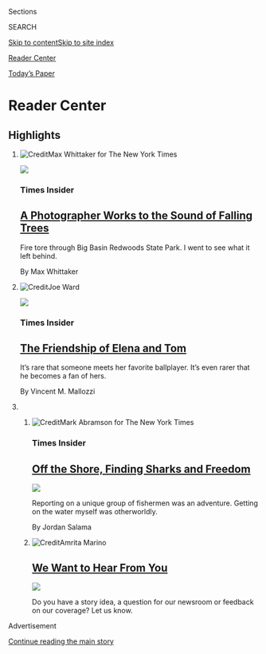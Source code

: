 <div id="app">

<div>

<div class="NYTAppHideMasthead css-zz1s19 e1suatyy0">

<div class="section css-ui9rw0 e1suatyy2">

<div class="css-11hrj97 er09x8g0">

<div class="css-6n7j50">

</div>

<span class="css-1dv1kvn">Sections</span>

<div class="css-10488qs">

<span class="css-1dv1kvn">SEARCH</span>

</div>

[Skip to content](#site-content)[Skip to site index](#site-index)

</div>

<div id="masthead-section-label" class="css-1fnb9ct eaxe0e00">

[Reader
Center](https://www.nytimes3xbfgragh.onion/section/reader-center)

</div>

<div class="css-10698na e1huz5gh0">

</div>

</div>

<div id="masthead-bar-one" class="section hasLinks css-15hmgas e1csuq9d3">

<div class="css-uqyvli e1csuq9d0">

</div>

<div class="css-1uqjmks e1csuq9d1">

</div>

<div class="css-9e9ivx">

[](https://myaccount.nytimes3xbfgragh.onion/auth/login?response_type=cookie&client_id=vi)

</div>

<div class="css-1bvtpon e1csuq9d2">

[Today’s
Paper](https://www.nytimes3xbfgragh.onion/section/todayspaper)

</div>

</div>

</div>

</div>

<div data-aria-hidden="false">

<div id="site-content" data-role="main">

<div class="css-1ffjgkm">

</div>

<div id="collection-reader-center" class="section css-15h4p1b e9abtgs0">

<div class="css-1j21atc e1svk9qx1">

<div class="css-fmiefx e1svk9qx2">

<div class="css-1hk7r2m eu54l5x0">

<div id="sponsor-wrapper" class="css-7a1pgi eaca97t0" type="sponsor" hidden="">

<div id="sponsor-slug" class="css-1l4mleb eaca97t1" hidden="">

Supported by

</div>

[Continue reading the main
story](#after-sponsor)

<div id="sponsor" class="ad sponsor-wrapper" style="text-align:left;height:100%;display:block">

</div>

<div id="after-sponsor">

</div>

</div>

</div>

</div>

<div class="css-nfcc9b e1svk9qx3">

<div class="css-vl9dhg e1svk9qx5">

<div class="css-1nrhkj6 e1svk9qx6">

# Reader Center

<div class="follow-button-placeholder" data-collection-id="">

</div>

</div>

</div>

</div>

</div>

<div class="css-4svvz1 ekkqrpp0">

<div id="collection-highlights-container" class="section css-18l1u7x e46isfb1">

<div class="css-gfgt40 ekkqrpp1">

## Highlights

1.  ![<span class="css-1nk1g0h e1oaj3zl2"><span class="css-1dv1kvn">Credit</span>Max
    Whittaker for The New York
    Times</span>](https://static01.graylady3jvrrxbe.onion/images/2020/09/10/us/04insider-bigbasin01/merlin_176018472_ba969d34-ddd1-42aa-ac10-19707f2814a5-videoLarge.jpg)
    
    <div class="css-10wtrbd">
    
    <div class="css-1dqkjed">
    
    [![](https://static01.graylady3jvrrxbe.onion/images/2020/09/10/us/04insider-bigbasin01/merlin_176018472_ba969d34-ddd1-42aa-ac10-19707f2814a5-thumbStandard.jpg)](/2020/09/10/insider/big-basin-fire-photography.html)
    
    </div>
    
    ### Times Insider
    
    ## [A Photographer Works to the Sound of Falling Trees](/2020/09/10/insider/big-basin-fire-photography.html)
    
    Fire tore through Big Basin Redwoods State Park. I went to see what
    it left
    behind.
    
    <span class="css-me3p27"></span><span class="css-1dydysp e4e4i5l3"></span><span class="css-9voj2j">By
    <span class="css-1baulvz last-byline" itemprop="name">Max
    Whittaker</span></span>
    
    </div>

2.  ![<span class="css-1nk1g0h e1oaj3zl2"><span class="css-1dv1kvn">Credit</span>Joe
    Ward</span>](https://static01.graylady3jvrrxbe.onion/images/2020/09/07/pageoneplus/07insider-elena-and-seaver/07insider-elena-and-seaver-jumbo.jpg)
    
    <div class="css-10wtrbd">
    
    <div class="css-1dqkjed">
    
    [![](https://static01.graylady3jvrrxbe.onion/images/2020/09/07/pageoneplus/07insider-elena-and-seaver/07insider-elena-and-seaver-thumbStandard.jpg)](/2020/09/07/insider/the-friendship-of-elena-and-tom.html)
    
    </div>
    
    ### Times Insider
    
    ## [The Friendship of Elena and Tom](/2020/09/07/insider/the-friendship-of-elena-and-tom.html)
    
    It’s rare that someone meets her favorite ballplayer. It’s even
    rarer that he becomes a fan of
    hers.
    
    <span class="css-me3p27"></span><span class="css-1dydysp e4e4i5l3"></span><span class="css-9voj2j">By
    <span class="css-1baulvz last-byline" itemprop="name">Vincent M.
    Mallozzi</span></span>
    
    </div>

3.  1.  ![<span class="css-1nk1g0h e1oaj3zl2"><span class="css-1dv1kvn">Credit</span>Mark
        Abramson for The New York
        Times</span>](https://static01.graylady3jvrrxbe.onion/images/2020/09/11/pageoneplus/11insider-sub/merlin_175758324_2cce1efe-d8d2-4e00-9210-fe1378d497fe-videoLarge.jpg)
        
        <div class="css-10wtrbd">
        
        ### Times Insider
        
        ## [Off the Shore, Finding Sharks and Freedom](/2020/09/06/insider/shark-fishing.html)
        
        <div class="css-ajkwsy">
        
        [![](https://static01.graylady3jvrrxbe.onion/images/2020/09/11/pageoneplus/11insider-sub/merlin_175758324_2cce1efe-d8d2-4e00-9210-fe1378d497fe-thumbStandard.jpg)](/2020/09/06/insider/shark-fishing.html)
        
        </div>
        
        Reporting on a unique group of fishermen was an adventure.
        Getting on the water myself was
        otherworldly.
        
        <span class="css-me3p27"></span><span class="css-1dydysp e4e4i5l3"></span><span class="css-9voj2j">By
        <span class="css-1baulvz last-byline" itemprop="name">Jordan
        Salama</span></span>
        
        </div>
    
    2.  ![<span class="css-1nk1g0h e1oaj3zl2"><span class="css-1dv1kvn">Credit</span>Amrita
        Marino</span>](https://static01.graylady3jvrrxbe.onion/images/2020/01/08/reader-center/12sourcepool-promo/12sourcepool-promo-videoLarge.jpg)
        
        <div class="css-10wtrbd">
        
        ## [We Want to Hear From You](/2019/10/15/homepage/contact-newsroom.html)
        
        <div class="css-ajkwsy">
        
        [![](https://static01.graylady3jvrrxbe.onion/images/2020/01/08/reader-center/12sourcepool-promo/12sourcepool-promo-thumbStandard.jpg)](/2019/10/15/homepage/contact-newsroom.html)
        
        </div>
        
        Do you have a story idea, a question for our newsroom or
        feedback on our coverage? Let us know.
        
        <span class="css-me3p27"></span>
        
        </div>

</div>

</div>

<div id="mid1-wrapper" class="css-1mn4oms eaca97t0" type="rank">

<div id="mid1-slug" class="css-1tag3rd eaca97t1">

Advertisement

</div>

[Continue reading the main
story](#after-mid1)

<div id="mid1" class="ad mid1-wrapper" style="text-align:center;height:100%;display:block">

</div>

<div id="after-mid1">

</div>

</div>

<div class="section 5-band css-jhqenn ep7jkp60">

## [Times Insider](/series/times-insider)

[More in Times Insider
    »](/series/times-insider)

1.  ![<span class="css-1hhnwbi e1oaj3zl2"><span class="css-1dv1kvn">Credit</span>National
    Archives</span>](https://static01.graylady3jvrrxbe.onion/images/2020/09/06/multimedia/05insider-ww2-print/05insider-ww2-print-videoLarge-v3.jpg)
    
    <div class="css-10wtrbd">
    
    ## [The World War II You Don’t Know](/2020/09/05/insider/World-War-II-end.html)
    
    To commemorate the 75th anniversary of the conflict’s end, a special
    section that grew out of a yearlong project brings to light
    overlooked stories of bravery and
    adversity.
    
    <span class="css-me3p27"></span><span class="css-1dydysp e4e4i5l3"></span><span class="css-9voj2j">By
    <span class="css-1baulvz last-byline" itemprop="name">John
    Grippe</span></span>
    
    </div>

2.  ![<span class="css-1hhnwbi e1oaj3zl2"><span class="css-1dv1kvn">Credit</span>National
    Agriculture Imagery Program, via Descartes
    Labs</span>](https://static01.graylady3jvrrxbe.onion/images/2020/09/08/insider/03insider-above-top-print/03insider-above-top-videoLarge.jpg)
    
    <div class="css-10wtrbd">
    
    ## [Creating New Boundaries Where Journalism and Geography Meet](/2020/09/04/insider/journalism-and-geography.html)
    
    A project from the Graphics desk wanted to find out if the color in
    your neighborhood, as seen from above, might indicate how you
    voted.
    
    <span class="css-me3p27"></span><span class="css-1dydysp e4e4i5l3"></span><span class="css-9voj2j">By
    <span class="css-1baulvz last-byline" itemprop="name">Will
    Dudding</span></span>
    
    </div>

3.  ![<span class="css-1hhnwbi e1oaj3zl2"><span class="css-1dv1kvn">Credit</span>Benjamin
    Rasmussen for The New York
    Times</span>](https://static01.graylady3jvrrxbe.onion/images/2020/09/03/pageoneplus/03insider-sturgis-print/03insider-sturgis-videoLarge.jpg)
    
    <div class="css-10wtrbd">
    
    ## [Following My Instincts Back to South Dakota](/2020/09/03/insider/south-dakota-rally-coverage.html)
    
    Reporting experience at a previous job told me that I should check
    out the Sturgis Motorcycle Rally this
    year.
    
    <span class="css-me3p27"></span><span class="css-1dydysp e4e4i5l3"></span><span class="css-9voj2j">By
    <span class="css-1baulvz last-byline" itemprop="name">Mark
    Walker</span></span>
    
    </div>

4.  ![<span class="css-1hhnwbi e1oaj3zl2"><span class="css-1dv1kvn">Credit</span>Brenda
    Ann Kenneally for The New York
    Times</span>](https://static01.graylady3jvrrxbe.onion/images/2020/09/04/insider/03insider-hunger-top/03insider-hunger-top-videoLarge.jpg)
    
    <div class="css-10wtrbd">
    
    ## [When Hunger Is on the Doorstep](/2020/09/02/insider/food-insecurity-families.html)
    
    The photographer Brenda Ann Kenneally traveled across the country to
    highlight the prevalence of food insecurity among families. To her,
    the images only begin to tell the story of
    struggle.
    
    <span class="css-me3p27"></span><span class="css-1dydysp e4e4i5l3"></span><span class="css-9voj2j">By
    <span class="css-1baulvz last-byline" itemprop="name">Lauren
    McCarthy</span></span>
    
    </div>

5.  ![<span class="css-1hhnwbi e1oaj3zl2"><span class="css-1dv1kvn">Credit</span>Alex
    Brandon/Associated
    Press</span>](https://static01.graylady3jvrrxbe.onion/images/2020/09/01/pageoneplus/01insider2/merlin_176266698_0be723e2-8d62-48b9-baaf-ddb9003b42d7-videoLarge.jpg)
    
    <div class="css-10wtrbd">
    
    ## [What We Learned From the R.N.C.](/2020/09/01/insider/rnc-recap.html)
    
    In a live discussion, Times national reporters talked about the
    themes at the Republican convention and the strategies in play to
    help President Trump get re-elected.
    
    <span class="css-me3p27"></span>
    
    </div>

</div>

<div class="section 5-band css-jhqenn ep7jkp60">

## [Your Lead](/series/your-lead)

[More in Your Lead
    »](/series/your-lead)

1.  ![<span class="css-1hhnwbi e1oaj3zl2"><span class="css-1dv1kvn">Credit</span>Eric
    Risberg/Associated
    Press</span>](https://static01.graylady3jvrrxbe.onion/images/2020/08/24/us/24californiatoday/merlin_175916343_b835b2ed-2b9c-4ca0-8eaf-e977ef7ac513-videoLarge.jpg)
    
    <div class="css-10wtrbd">
    
    ## [Can Wildfire Smoke Worsen Covid-19 Symptoms?](/2020/08/21/us/wildfire-smoke-covid-n95-masks.html)
    
    People with respiratory illnesses may be more vulnerable right now.
    Also: Are N95 masks recommended for
    wildfires?
    
    <span class="css-me3p27"></span><span class="css-1dydysp e4e4i5l3"></span><span class="css-9voj2j">By
    <span class="css-1baulvz last-byline" itemprop="name">Marie Tae
    McDermott</span></span>
    
    </div>

2.  ![<span class="css-1hhnwbi e1oaj3zl2"><span class="css-1dv1kvn">Credit</span>Daniel
    Slim/Agence France-Presse — Getty
    Images</span>](https://static01.graylady3jvrrxbe.onion/images/2020/08/07/us/07californiatoday/07californiatoday-videoLarge.jpg)
    
    <div class="css-10wtrbd">
    
    ## [Should I Quarantine After Traveling Outside California?](/2020/08/07/us/california-travel-restrictions-covid-19.html)
    
    Friday: What you can do to protect yourself if you are traveling.
    Also: The Supreme Court sided with officials at a California
    jail.
    
    <span class="css-me3p27"></span><span class="css-1dydysp e4e4i5l3"></span><span class="css-9voj2j">By
    <span class="css-1baulvz last-byline" itemprop="name">Marie Tae
    McDermott</span></span>
    
    </div>

3.  ![<span class="css-1hhnwbi e1oaj3zl2"><span class="css-1dv1kvn">Credit</span>Mario
    Anzuoni/Reuters</span>](https://static01.graylady3jvrrxbe.onion/images/2020/07/31/us/31californiatoday02/merlin_174923001_b2095a6d-e200-4de5-a48c-d8e9fb878905-videoLarge.jpg)
    
    <div class="css-10wtrbd">
    
    ## [How Massage Therapists in California Are Adapting to the Pandemic](/2020/07/31/us/essential-workers-massage-therapists.html)
    
    Some counties in California have not allowed personal care
    businesses to reopen. Other counties have moved them exclusively
    outdoors.
    
    <span class="css-me3p27"></span><span class="css-1dydysp e4e4i5l3"></span><span class="css-9voj2j">By
    <span class="css-1baulvz last-byline" itemprop="name">Marie Tae
    McDermott</span></span>
    
    </div>

4.  ![<span class="css-1hhnwbi e1oaj3zl2"><span class="css-1dv1kvn">Credit</span>Jim
    McAuley for The New York
    Times</span>](https://static01.graylady3jvrrxbe.onion/images/2020/07/30/us/30viruscatoday/merlin_175086831_5ae224dc-7c42-47bc-918c-1ae250d4157d-videoLarge.jpg)
    
    <div class="css-10wtrbd">
    
    ## [What More Can California Do to Stop the Coronavirus?](/2020/07/30/us/coronavirus-california-health-equity.html)
    
    Thursday: A conversation about navigating risk today. Also: Teachers
    push for limits, and Los Angeles basketball is almost
    back.
    
    <span class="css-me3p27"></span><span class="css-1dydysp e4e4i5l3"></span><span class="css-9voj2j">By
    <span class="css-1baulvz last-byline" itemprop="name">Jill
    Cowan</span></span>
    
    </div>

5.  ![<span class="css-1hhnwbi e1oaj3zl2"><span class="css-1dv1kvn">Credit</span>Jae
    C. Hong/Associated
    Press</span>](https://static01.graylady3jvrrxbe.onion/images/2020/07/24/us/24californiatoday1/merlin_174811938_fd4417ae-b619-4cac-85d6-17f650094ba1-videoLarge.jpg)
    
    <div class="css-10wtrbd">
    
    ## [When Is It Safe for Schools to Reopen in California?](/2020/07/24/us/ca-schools-reopening.html)
    
    Friday: A professor of epidemiology at U.C. Davis talks about what
    is necessary to safely reopen schools. Also: Tesla’s surprise profit
    sets it up for another major
    milestone.
    
    <span class="css-me3p27"></span><span class="css-1dydysp e4e4i5l3"></span><span class="css-9voj2j">By
    <span class="css-1baulvz last-byline" itemprop="name">Marie Tae
    McDermott</span></span>
    
    </div>

</div>

<div id="mid2-wrapper" class="css-1mn4oms eaca97t0" type="rank">

<div id="mid2-slug" class="css-1tag3rd eaca97t1">

Advertisement

</div>

[Continue reading the main
story](#after-mid2)

<div id="mid2" class="ad mid2-wrapper" style="text-align:center;height:100%;display:block">

</div>

<div id="after-mid2">

</div>

</div>

<div class="section 5-band css-jhqenn ep7jkp60">

## [Bulletin Board](/series/bulletin-board)

[More in Bulletin Board
    »](/series/bulletin-board)

1.  ![<span class="css-1hhnwbi e1oaj3zl2"><span class="css-1dv1kvn">Credit</span>Christopher
    Lee for The New York
    Times</span>](https://static01.graylady3jvrrxbe.onion/images/2019/09/27/opinion/27readersWeb/27readersWeb-videoLarge.jpg)
    
    <div class="css-10wtrbd">
    
    ## [Why The Times Editorial Board Supports an Impeachment Inquiry](/2019/09/27/reader-center/impeachment-editorial-board.html)
    
    And what is an editorial board
    anyway?
    
    <span class="css-me3p27"></span><span class="css-1dydysp e4e4i5l3"></span><span class="css-9voj2j">By
    <span class="css-1baulvz last-byline" itemprop="name">James
    Bennet</span></span>
    
    </div>

2.  ![<span class="css-1hhnwbi e1oaj3zl2"><span class="css-1dv1kvn">Credit</span>Tom
    Brenner for The New York
    Times</span>](https://static01.graylady3jvrrxbe.onion/images/2019/09/26/us/politics/26readers-whistleblower/26readers-whistleblower-videoLarge-v2.jpg)
    
    <div class="css-10wtrbd">
    
    ## [Why The Times Published Details of the Whistle-Blower’s Identity](/2019/09/26/reader-center/whistle-blower-identity.html)
    
    Our executive editor, Dean Baquet, addresses readers’ concerns about
    the decision to publish information on a person who is central to
    the Trump impeachment
    inquiry.
    
    <span class="css-me3p27"></span><span class="css-1dydysp e4e4i5l3"></span><span class="css-9voj2j">By
    <span class="css-1baulvz last-byline" itemprop="name">The New York
    Times</span></span>
    
    </div>

3.  ![<span class="css-1hhnwbi e1oaj3zl2"><span class="css-1dv1kvn">Credit</span>Photograph
    by Doug Mills/The New York Times; illustration by The New York
    Times</span>](https://static01.graylady3jvrrxbe.onion/images/2019/09/17/pageoneplus/17readers-kavanaugh/17readers-kavanaugh-videoLarge.jpg)
    
    <div class="css-10wtrbd">
    
    ## [Answers to Reader Questions on Our Brett Kavanaugh Essay](/2019/09/16/reader-center/brett-kavanaugh-accusation-yale.html)
    
    The Times’s deputy editorial page editor, James Dao, answers
    questions about how we handled an essay on the Supreme Court justice
    and a third accusation of sexual
    misconduct.
    
    <span class="css-me3p27"></span><span class="css-1dydysp e4e4i5l3"></span><span class="css-9voj2j">By
    <span class="css-1baulvz last-byline" itemprop="name">The New York
    Times</span></span>
    
    </div>

4.  ![<span class="css-1hhnwbi e1oaj3zl2"><span class="css-1dv1kvn">Credit</span>Doug
    Mills/The New York
    Times</span>](https://static01.graylady3jvrrxbe.onion/images/2019/08/05/us/politics/05dc-trump-sub/05dc-trump-sub-videoLarge.jpg)
    
    <div class="css-10wtrbd">
    
    ## [A Times Headline About Trump Stoked Anger. A Top Editor Explains.](/2019/08/06/reader-center/trump-mass-shootings-headline.html)
    
    A deputy managing editor addresses a front-page headline about
    President Trump that readers criticized for lacking important
    context.
    
    <span class="css-me3p27"></span><span class="css-1dydysp e4e4i5l3"></span><span class="css-9voj2j">By
    <span class="css-1baulvz last-byline" itemprop="name">The New York
    Times</span></span>
    
    </div>

5.  ![<span class="css-1hhnwbi e1oaj3zl2"><span class="css-1dv1kvn">Credit</span>Damon
    Winter/The New York
    Times</span>](https://static01.graylady3jvrrxbe.onion/images/2019/06/24/opinion/09readers-middle-class/merlin_152365821_daffea6d-77b4-46fe-acc8-b7ea6e5462dd-videoLarge.jpg)
    
    <div class="css-10wtrbd">
    
    ## [Can a Middle-Class Family Earn $200,000? Yes, Our Editor Explains](/2019/07/09/reader-center/middle-class-families.html)
    
    The business and economics editor for Opinion gives insight into how
    families were chosen for a feature about America’s middle
    class.
    
    <span class="css-me3p27"></span><span class="css-1dydysp e4e4i5l3"></span><span class="css-9voj2j">By
    <span class="css-1baulvz last-byline" itemprop="name">The New York
    Times</span></span>
    
    </div>

</div>

<div class="section 5-band css-jhqenn ep7jkp60">

## [Understanding The Times](/series/understanding-the-times)

[More in Understanding The Times
    »](/series/understanding-the-times)

1.  ![<span class="css-1hhnwbi e1oaj3zl2"><span class="css-1dv1kvn">Credit</span>Jake
    Terrell</span>](https://static01.graylady3jvrrxbe.onion/images/2020/06/12/insider/11-insider-science/11-insider-science-videoLarge.jpg)
    
    <div class="css-10wtrbd">
    
    ## [How Times Reporters Handle Scientific Studies](/2020/06/09/insider/reporters-scientific-studies.html)
    
    When is research considered reliable? The answer isn’t always fully
    known. Here’s the approach our journalists take in evaluating
    studies and their
    results.
    
    <span class="css-me3p27"></span><span class="css-1dydysp e4e4i5l3"></span><span class="css-9voj2j">By
    <span class="css-1baulvz last-byline" itemprop="name">Emily
    Palmer</span></span>
    
    </div>

2.  ![<span class="css-1hhnwbi e1oaj3zl2"><span class="css-1dv1kvn">Credit</span>
    Erin Schaff
    </span>](https://static01.graylady3jvrrxbe.onion/images/2020/06/06/pageoneplus/07a2_coveringprotests/07a2_coveringprotests-videoLarge.jpg)
    
    <div class="css-10wtrbd">
    
    ## [‘You Have to Be Willing to Get a Bit Uncomfortable’: How a Reporter Covers a Protest](/2020/06/06/reader-center/covering-protests.html)
    
    A lot of thought goes into how best to capture the scene and the
    individual stories behind it, but in the end, anything can
    happen.
    
    <span class="css-me3p27"></span><span class="css-1dydysp e4e4i5l3"></span><span class="css-9voj2j">By
    <span class="css-1baulvz last-byline" itemprop="name">Derek M.
    Norman</span></span>
    
    </div>

3.  ![<span class="css-1hhnwbi e1oaj3zl2"><span class="css-1dv1kvn">Credit</span>Dwight
    Burdette, via Wikimedia Commons; illustration by The New York
    Times</span>](https://static01.graylady3jvrrxbe.onion/images/2020/01/14/insider/14insider/fpo-endorsement-donotpub-videoLarge.jpg)
    
    <div class="css-10wtrbd">
    
    ## [How and Why Our Editorial Board Endorses Political Candidates](/2020/01/13/reader-center/political-endorsements.html)
    
    Our deputy editorial page editor explains the endorsement process
    and introduces an experiment to make it more
    open.
    
    <span class="css-me3p27"></span><span class="css-1dydysp e4e4i5l3"></span><span class="css-9voj2j">By
    <span class="css-1baulvz last-byline" itemprop="name">Lara
    Takenaga</span></span>
    
    </div>

4.  ![<span class="css-1hhnwbi e1oaj3zl2"><span class="css-1dv1kvn">Credit</span>Tyler
    Comrie</span>](https://static01.graylady3jvrrxbe.onion/images/2020/01/13/insider/13-utt-editorialboard-promo/13-utt-editorialboard-promo-videoLarge.jpg)
    
    <div class="css-10wtrbd">
    
    ## [What Is an Editorial Board?](/2020/01/13/reader-center/editorial-board-explainer.html)
    
    At The New York Times, it’s an institutional voice, but not the
    voice of the institution as a
    whole.
    
    <span class="css-me3p27"></span><span class="css-1dydysp e4e4i5l3"></span><span class="css-9voj2j">By
    <span class="css-1baulvz last-byline" itemprop="name">James
    Bennet</span></span>
    
    </div>

5.  ![<span class="css-1hhnwbi e1oaj3zl2"><span class="css-1dv1kvn">Credit</span>Matt
    Dorfman</span>](https://static01.graylady3jvrrxbe.onion/images/2020/03/03/insider/xx-insider-poetry/xx-insider-poetry-videoLarge.jpg)
    
    <div class="css-10wtrbd">
    
    ## [How Poetry Shakes Up the National Desk’s Morning Meetings](/2020/03/05/reader-center/poetry-national-news.html)
    
    A good poem can jolt our minds into thinking about the country’s
    most important stories in unexpected ways, our National editor
    writes.
    
    <span class="css-me3p27"></span><span class="css-1dydysp e4e4i5l3"></span><span class="css-9voj2j">By
    <span class="css-1baulvz last-byline" itemprop="name">Marc
    Lacey</span></span>
    
    </div>

</div>

<div id="mid3-wrapper" class="css-1mn4oms eaca97t0" type="rank">

<div id="mid3-slug" class="css-1tag3rd eaca97t1">

Advertisement

</div>

[Continue reading the main
story](#after-mid3)

<div id="mid3" class="ad mid3-wrapper" style="text-align:center;height:100%;display:block">

</div>

<div id="after-mid3">

</div>

</div>

<div class="section 5-band css-jhqenn ep7jkp60">

## [Behind the Byline](/column/behind-the-byline)

[More in Behind the Byline
    »](/column/behind-the-byline)

1.  ![<span class="css-1hhnwbi e1oaj3zl2"><span class="css-1dv1kvn">Credit</span>Brittainy
    Newman/The New York
    Times</span>](https://static01.graylady3jvrrxbe.onion/images/2019/10/16/reader-center/16-btb-lacey-promo/16-btb-lacey-promo-videoLarge.jpg)
    
    <div class="css-10wtrbd">
    
    ## [Who Is Marc Lacey? Meet the Times Editor Moderating the Democratic Debate](/2019/10/14/reader-center/marc-lacey-debate.html)
    
    Marc Lacey, the National editor, will be onstage with the CNN
    anchors Anderson Cooper and Erin Burnett at the first debate The
    Times has hosted in more than a
    decade.
    
    <span class="css-me3p27"></span><span class="css-1dydysp e4e4i5l3"></span><span class="css-9voj2j">By
    <span class="css-1baulvz last-byline" itemprop="name">Lara
    Takenaga</span></span>
    
    </div>

2.  ![<span class="css-1hhnwbi e1oaj3zl2"><span class="css-1dv1kvn">Credit</span>Luis
    Mazón</span>](https://static01.graylady3jvrrxbe.onion/images/2019/07/06/insider/05-btb-theo-promo/0195e99ea2684221bf83f734ab0a6c0b-videoLarge.jpg)
    
    <div class="css-10wtrbd">
    
    ## [A ‘Daily’ Producer on How a ‘Crazy Idea’ Became a News Show for Millions](/2019/07/05/reader-center/behind-the-byline-theo-balcomb.html)
    
    Theo Balcomb talks about the challenges of running such a popular
    podcast, the gray area it embraces and her early days in audio
    reporting.
    
    <span class="css-me3p27"></span><span class="css-1dydysp e4e4i5l3"></span><span class="css-9voj2j">By
    <span class="css-1baulvz last-byline" itemprop="name">Lara
    Takenaga</span></span>
    
    </div>

3.  ![<span class="css-1hhnwbi e1oaj3zl2"><span class="css-1dv1kvn">Credit</span>Luis
    Mazón</span>](https://static01.graylady3jvrrxbe.onion/images/2019/06/27/insider/08btb-roose-promo/08btb-roose-promo-videoLarge-v2.jpg)
    
    <div class="css-10wtrbd">
    
    ## [A Tech Columnist on How He Avoids Twitter Trolls and Finds Screen-Free Escapes](/2019/06/08/reader-center/kevin-roose-technology-the-shift.html)
    
    Kevin Roose gets into the future of technology, the anxiety of
    publishing a huge story and his newest hobby (no screens
    involved).
    
    <span class="css-me3p27"></span><span class="css-1dydysp e4e4i5l3"></span><span class="css-9voj2j">By
    <span class="css-1baulvz last-byline" itemprop="name">Lara
    Takenaga</span></span>
    
    </div>

4.  ![<span class="css-1hhnwbi e1oaj3zl2"><span class="css-1dv1kvn">Credit</span>Rebecca
    Clarke</span>](https://static01.graylady3jvrrxbe.onion/images/2019/04/15/reader-center/btb-helene-promo/btb-helene-promo-videoLarge.jpg)
    
    <div class="css-10wtrbd">
    
    ## [From Refugee to Pentagon Correspondent, Helene Cooper on Covering ‘the Best Beat in Washington’](/2019/04/12/reader-center/helene-cooper-pentagon-correspondent.html)
    
    Reporting on the military comes with some perks, like flying in
    bomber planes and playing with high-tech
    equipment.
    
    <span class="css-me3p27"></span><span class="css-1dydysp e4e4i5l3"></span><span class="css-9voj2j">By
    <span class="css-1baulvz last-byline" itemprop="name">Lara
    Takenaga</span></span>
    
    </div>

5.  ![<span class="css-1hhnwbi e1oaj3zl2"><span class="css-1dv1kvn">Credit</span>Rebecca
    Clarke</span>](https://static01.graylady3jvrrxbe.onion/images/2019/04/21/reader-center/xx-btb-jose-promo/xx-btb-jose-videoLarge.jpg)
    
    <div class="css-10wtrbd">
    
    ## [Jose Del Real on the Emotional Weight and ‘Thematic Whiplash’ of Covering California](/2019/03/23/reader-center/jose-del-real-national-correspondent-california.html)
    
    Jose Del Real has covered some of California’s most significant
    stories. One way he deals with the stress? Solo morning dance
    parties.
    
    <span class="css-me3p27"></span><span class="css-1dydysp e4e4i5l3"></span><span class="css-9voj2j">By
    <span class="css-1baulvz last-byline" itemprop="name">Lara
    Takenaga</span></span>
    
    </div>

</div>

</div>

<div class="css-185go5a e1o5byef0">

<div class="css-15cbhtu">

  - [Latest](#stream-panel)
  - <span class="css-6n7j50">Search</span>
    <div class="control">
    <div class="label-container css-1dv1kvn">
    Search
    </div>
    <div class="css-wm4t3d">
    **<span id="clear-search-input" class="css-1dv1kvn">Clear this text
    input</span>
    </div>
    </div>
    <span class="css-1iovbfw"></span>

<div id="stream-panel" class="section css-8msx5b e1jz0cab1">

<div class="css-13mho3u">

1.  
    
    <div class="css-1cp3ece">
    
    <div class="css-1l4spti">
    
    [](/2020/08/31/insider/democratic-convention-talk.html)
    
    <div class="css-79elbk">
    
    ![](https://static01.graylady3jvrrxbe.onion/images/2020/08/31/us/politics/20dems-ledeall-top1/20dems-ledeall-top1-thumbWide-v4.jpg?quality=75&auto=webp&disable=upscale)
    
    </div>
    
    ### <span class="css-m70j1g">Times Insider</span>
    
    ## What We Learned From the D.N.C.
    
    After the convention ended, a panel of Times political journalists
    who analyzed the Democrats’ big event discussed the ticket, Joe
    Biden’s speech and the party’s priorities.
    
    <div class="css-1nqbnmb ea5icrr0">
    
    By <span class="css-1n7hynb">The New York
    Times</span>
    
    </div>
    
    </div>
    
    <div class="css-1lc2l26 e1xfvim33">
    
    </div>
    
    </div>

2.  
    
    <div class="css-1cp3ece">
    
    <div class="css-1l4spti">
    
    [](/2020/08/27/insider/coronavirus-future.html)
    
    <div class="css-79elbk">
    
    ![](https://static01.graylady3jvrrxbe.onion/images/2020/08/26/insider/26insider-mcneil-promo/merlin_171672816_784ac7fe-d65c-40c7-b58c-09fde99cf845-thumbWide.jpg?quality=75&auto=webp&disable=upscale)
    
    </div>
    
    ### <span class="css-m70j1g">Times Insider</span>
    
    ## My Job? Telling People What Happens Next
    
    I spend my time talking to experts, trying to envision what the
    future of the coronavirus crisis looks like. There aren’t a lot of
    rules on how to do this.
    
    <div class="css-1nqbnmb ea5icrr0">
    
    By <span class="css-1n7hynb">Donald G. McNeil
    Jr.</span>
    
    </div>
    
    </div>
    
    <div class="css-1lc2l26 e1xfvim33">
    
    </div>
    
    </div>

3.  
    
    <div class="css-1cp3ece">
    
    <div class="css-1l4spti">
    
    [](/2020/08/26/opinion/event-fair-housing-segregation.html)
    
    <div class="css-79elbk">
    
    ![](https://static01.graylady3jvrrxbe.onion/images/2020/08/26/opinion/26opinionevent2/26opinionevent2-thumbWide.jpg?quality=75&auto=webp&disable=upscale)
    
    </div>
    
    ## A Conversation About Making Cities More Equitable
    
    Julián Castro, Raj Chetty and Sonja Trauss discussed how the places
    we live shape our prospects in life, with the Times columnist Farhad
    Manjoo.
    
    <div class="css-1nqbnmb ea5icrr0">
    
    By <span class="css-1n7hynb">The New York Times
    Opinion</span>
    
    </div>
    
    </div>
    
    <div class="css-1lc2l26 e1xfvim33">
    
    </div>
    
    </div>

4.  
    
    <div class="css-1cp3ece">
    
    <div class="css-1l4spti">
    
    [](/2020/08/25/reader-center/share-memories-of-big-basin.html)
    
    <div class="css-79elbk">
    
    ![](https://static01.graylady3jvrrxbe.onion/images/2020/08/25/us/25bigbasin-callout-photo/25bigbasin-callout-photo-thumbWide-v2.jpg?quality=75&auto=webp&disable=upscale)
    
    </div>
    
    ## Share Your Memories of Big Basin Redwoods State Park
    
    Though the forest is expected to survive, nearly all the structures
    in California’s oldest state park have burned down. Tell us what you
    loved most about the place.
    
    <div class="css-1nqbnmb ea5icrr0">
    
    By <span class="css-1n7hynb">Anushka
    Patil</span>
    
    </div>
    
    </div>
    
    <div class="css-1lc2l26 e1xfvim33">
    
    </div>
    
    </div>

5.  
    
    <div class="css-1cp3ece">
    
    <div class="css-1l4spti">
    
    [](/2020/08/25/insider/parenting-desk.html)
    
    <div class="css-79elbk">
    
    ![](https://static01.graylady3jvrrxbe.onion/images/2020/08/25/insider/25insider-parenting-03/25insider-parenting-03-thumbWide.jpg?quality=75&auto=webp&disable=upscale)
    
    </div>
    
    ### <span class="css-m70j1g">Times Insider</span>
    
    ## Helping Parents Hold the Line
    
    Whether it’s covering issues about safety, schooling or burnout, the
    members of the Parenting desk are working during this “new reality”
    to support caregivers on all fronts.
    
    <div class="css-1nqbnmb ea5icrr0">
    
    By <span class="css-1n7hynb">Emma
    Grillo</span>
    
    </div>
    
    </div>
    
    <div class="css-1lc2l26 e1xfvim33">
    
    </div>
    
    </div>

6.  
    
    <div class="css-1cp3ece">
    
    <div class="css-1l4spti">
    
    [](/2020/08/24/reader-center/gen-z-millennials-vote-callout.html)
    
    <div class="css-79elbk">
    
    ![](https://static01.graylady3jvrrxbe.onion/images/2020/08/29/us/politics/00GenZ-callout/00GenZ-callout-thumbWide.jpg?quality=75&auto=webp&disable=upscale)
    
    </div>
    
    ## Gen Z and Millennials: Tell Us if You Plan to Vote and Why
    
    Submit a video with your answers and they may be featured in an
    upcoming New York Times event.
    
    <div class="css-1nqbnmb ea5icrr0">
    
    By <span class="css-1n7hynb">Elaine
    Chen</span>
    
    </div>
    
    </div>
    
    <div class="css-1lc2l26 e1xfvim33">
    
    </div>
    
    </div>

7.  
    
    <div class="css-1cp3ece">
    
    <div class="css-1l4spti">
    
    [](/2020/08/24/education/kids-coronavirus-drawings.html)
    
    <div class="css-79elbk">
    
    ![](https://static01.graylady3jvrrxbe.onion/images/2020/03/23/style/oakImage-1584967912910-copy/oakImage-1584967912910-copy-thumbWide-v2.jpg?quality=75&auto=webp&disable=upscale)
    
    </div>
    
    ## What Are Your Kids Drawing?
    
    We’d love to see the ways your children are interpreting and
    reflecting on the coronavirus pandemic.
    
    <div class="css-1nqbnmb ea5icrr0">
    
    By <span class="css-1n7hynb">The New York
    Times</span>
    
    </div>
    
    </div>
    
    <div class="css-1lc2l26 e1xfvim33">
    
    </div>
    
    </div>

8.  
    
    <div class="css-1cp3ece">
    
    <div class="css-1l4spti">
    
    [](/2020/08/23/insider/business-racism.html)
    
    <div class="css-79elbk">
    
    ![](https://static01.graylady3jvrrxbe.onion/images/2020/08/23/pageoneplus/23insider-nhj/merlin_128697881_405264bd-3163-4d64-be1f-7a37b85d39d5-thumbWide.jpg?quality=75&auto=webp&disable=upscale)
    
    </div>
    
    ### <span class="css-m70j1g">Times Insider</span>
    
    ## Corporate America Agrees Black Lives Matter. What Comes Next?
    
    In a recent DealBook forum, Times journalists took stock of how much
    the country’s most powerful companies are backing up statements
    against systemic
    racism.
    
    <div class="css-1nqbnmb ea5icrr0">
    
    </div>
    
    </div>
    
    <div class="css-1lc2l26 e1xfvim33">
    
    </div>
    
    </div>

9.  
    
    <div class="css-1cp3ece">
    
    <div class="css-1l4spti">
    
    [](/interactive/2020/08/23/reader-center/coronavirus-poverty-families-children.html)
    
    <div class="css-79elbk">
    
    ![](https://static01.graylady3jvrrxbe.onion/images/2020/08/22/opinion/22deparle-callout/merlin_172642296_c2aae485-7ffd-4d0d-ae3f-373406d154f0-thumbWide.jpg?quality=75&auto=webp&disable=upscale)
    
    </div>
    
    ## How is the Coronavirus Affecting Low-Income Families? Share Your Story.
    
    The New York Times would like to learn more about how households
    making less than $30,000 or so are making ends meet and what impact
    the pandemic is having on them.
    
    <div class="css-1nqbnmb ea5icrr0">
    
    By <span class="css-1n7hynb">Jason
    DeParle</span>
    
    </div>
    
    </div>
    
    <div class="css-1lc2l26 e1xfvim33">
    
    </div>
    
    </div>

10. 
    
    <div class="css-1cp3ece">
    
    <div class="css-1l4spti">
    
    [](/2020/08/21/insider/new-york-city-pictures-pandemic.html)
    
    <div class="css-79elbk">
    
    ![](https://static01.graylady3jvrrxbe.onion/images/2020/08/22/insider/21insider-nyc-1/21insider-nyc-1-thumbWide-v4.jpg?quality=75&auto=webp&disable=upscale)
    
    </div>
    
    ### <span class="css-m70j1g">Times Insider</span>
    
    ## Witnessing Pandemic New York, With an Ear to the Past
    
    The Times photographer Todd Heisler has crisscrossed New York City
    during the pandemic. A new project combines the images he captured
    with audio from before the virus quieted the city.
    
    <div class="css-1nqbnmb ea5icrr0">
    
    By <span class="css-1n7hynb">Todd Heisler</span>
    
    </div>
    
    </div>
    
    <div class="css-1lc2l26 e1xfvim33">
    
    </div>
    
    </div>

<div class="css-13mho3u">

<div class="css-1t62hi8">

<div class="css-1stvaey">

Show
More

<div>

<div style="border:0;clip:rect(0 0 0 0);height:1px;margin:-1px;overflow:hidden;white-space:nowrap;padding:0;width:1px;position:absolute" data-role="log" data-aria-live="assertive">

</div>

<div style="border:0;clip:rect(0 0 0 0);height:1px;margin:-1px;overflow:hidden;white-space:nowrap;padding:0;width:1px;position:absolute" data-role="log" data-aria-live="assertive">

</div>

<div style="border:0;clip:rect(0 0 0 0);height:1px;margin:-1px;overflow:hidden;white-space:nowrap;padding:0;width:1px;position:absolute" data-role="log" data-aria-live="polite">

</div>

<div style="border:0;clip:rect(0 0 0 0);height:1px;margin:-1px;overflow:hidden;white-space:nowrap;padding:0;width:1px;position:absolute" data-role="log" data-aria-live="polite">

</div>

</div>

</div>

</div>

</div>

</div>

<div class="css-g6hk37 supplemental">

<div id="mid4-wrapper" class="css-10wkyv7 eaca97t0" type="lede">

<div id="mid4-slug" class="css-1tag3rd eaca97t1">

Advertisement

</div>

[Continue reading the main
story](#after-mid4)

<div id="mid4" class="ad mid4-wrapper" style="text-align:center;height:100%;display:block;min-height:250px">

</div>

<div id="after-mid4">

</div>

</div>

<div id="mktg-wrapper" class="css-oxle51 eaca97t0" type="mktg">

<div id="mktg-slug" class="css-1tag3rd eaca97t1">

Advertisement

</div>

[Continue reading the main
story](#after-mktg)

<div id="mktg" class="ad mktg-wrapper" style="text-align:center;height:100%;display:block">

</div>

<div id="after-mktg">

</div>

</div>

</div>

</div>

</div>

</div>

</div>

</div>

## Site Index

<div>

</div>

## Site Information Navigation

  - [© <span>2020</span> <span>The New York Times
    Company</span>](https://help.nytimes3xbfgragh.onion/hc/en-us/articles/115014792127-Copyright-notice)

<!-- end list -->

  - [NYTCo](https://www.nytco.com/)
  - [Contact
    Us](https://help.nytimes3xbfgragh.onion/hc/en-us/articles/115015385887-Contact-Us)
  - [Work with us](https://www.nytco.com/careers/)
  - [Advertise](https://nytmediakit.com/)
  - [T Brand Studio](http://www.tbrandstudio.com/)
  - [Your Ad
    Choices](https://www.nytimes3xbfgragh.onion/privacy/cookie-policy#how-do-i-manage-trackers)
  - [Privacy](https://www.nytimes3xbfgragh.onion/privacy)
  - [Terms of
    Service](https://help.nytimes3xbfgragh.onion/hc/en-us/articles/115014893428-Terms-of-service)
  - [Terms of
    Sale](https://help.nytimes3xbfgragh.onion/hc/en-us/articles/115014893968-Terms-of-sale)
  - [Site
    Map](https://spiderbites.nytimes3xbfgragh.onion)
  - [Help](https://help.nytimes3xbfgragh.onion/hc/en-us)
  - [Subscriptions](https://www.nytimes3xbfgragh.onion/subscription?campaignId=37WXW)

</div>

</div>

